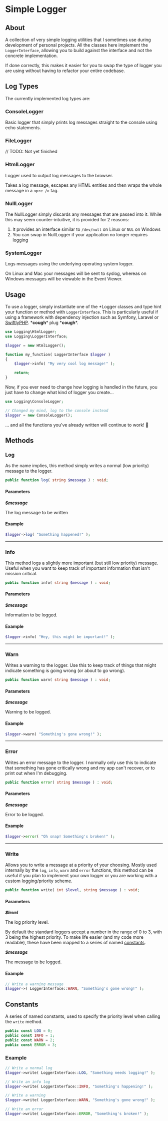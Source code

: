 # Simple Logger
## About

A collection of very simple logging utilities that I sometimes use during
development of personal projects. All the classes here implement the
`LoggerInterface`, allowing you to build against the interface and not the
concrete implementation.

If done correctly, this makes it easier for you to swap the type of logger
you are using without having to refactor your entire codebase.

## Log Types

The currently implemented log types are:

### ConsoleLogger

Basic logger that simply prints log messages straight to the console using echo
statements.

### FileLogger

// TODO: Not yet finished

### HtmlLogger

Logger used to output log messages to the browser.

Takes a log message, escapes any HTML entities and then wraps the whole message
in a `<pre />` tag.

### NullLogger

The NullLogger simply discards any messages that are passed into it. While this
may seem counter-intuitive, it is provided for 2 reasons:

1. It provides an interface similar to `/dev/null` on Linux or `NUL` on Windows
2. You can swap in NullLogger if your application no longer requires logging

### SystemLogger

Logs messages using the underlying operating system logger.

On Linux and Mac your messages will be sent to syslog, whereas on Windows
messages will be viewable in the Event Viewer.

## Usage

To use a logger, simply instantiate one of the \*Logger classes and type hint
your function or method with `LoggerInterface`. This is particularly useful if
using a framework with dependency injection such as Symfony, Laravel or
[SwiftlyPHP](https://github.com/SwiftlyPHP). \*__cough__\* plug \*__cough__\*.

```php
use Logging\HtmlLogger;
use Logging\LoggerInterface;

$logger = new HtmlLogger();

function my_function( LoggerInterface $logger )
{
    $logger->info( "My very cool log message!" );  

    return;
}
```

Now, if you ever need to change how logging is handled in the future, you just
have to change what kind of logger you create...

```php
use Logging\ConsoleLogger;

// Changed my mind, log to the console instead
$logger = new ConsoleLogger();
```

... and all the functions you've already written will continue to work! 🎉

## Methods

### Log

As the name implies, this method simply writes a normal (low priority) message
to the logger.

```php
public function log( string $message ) : void;
```

#### Parameters

_**$message**_

The log message to be written

#### Example

```php
$logger->log( "Something happened!" );
```
---

### Info

This method logs a slightly more important (but still low priority) message.
Useful when you want to keep track of important information that isn't mission
critical.

```php
public function info( string $message ) : void;
```

#### Parameters

_**$message**_

Information to be logged.

#### Example

```php
$logger->info( "Hey, this might be important!" );
```

---

### Warn

Writes a warning to the logger. Use this to keep track of things that might
indicate something is going wrong (or about to go wrong).

```php
public function warn( string $message ) : void;
```

#### Parameters

_**$message**_

Warning to be logged.

#### Example

```php
$logger->warn( "Something's gone wrong!" );
```

---

### Error

Writes an error message to the logger. I normally only use this to indicate
that something has gone critically wrong and my app can't recover, or to print
out when I'm debugging.

```php
public function error( string $message ) : void;
```

#### Parameters

_**$message**_

Error to be logged.

#### Example

```php
$logger->error( "Oh snap! Something's broken!" );
```

---

### Write

Allows you to write a message at a priority of your choosing. Mostly used
internally by the `log`, `info`, `warn` and `error` functions, this method can
be useful if you plan to implement your own logger or you are working with a
custom logging/priority scheme.

```php
public function write( int $level, string $message ) : void;
```
#### Parameters

_**$level**_

The log priority level.

By default the standard loggers accept a number in the
range of 0 to 3, with 3 being the highest priority. To make life easier (and my
code more readable), these have been mapped to a series of named
[constants](#Constants).

_**$message**_

The message to be logged.

#### Example

```php
// Write a warning message
$logger->( LoggerInterface::WARN, "Something's gone wrong!" );
```

## Constants

A series of named constants, used to specify the priority level when calling the
`write` method.

```php
public const LOG = 0;
public const INFO = 1;
public const WARN = 2;
public const ERROR = 3;
```

### Example

```php
// Write a normal log
$logger->write( LoggerInterface::LOG, "Something needs logging!" );

// Write an info log
$logger->write( LoggerInterface::INFO, "Something's happening!" );

// Write a warning
$logger->write( LoggerInterface::WARN, "Something's gone wrong!" );

// Write an error
$logger->write( LoggerInterface::ERROR, "Something's broken!" );
```
